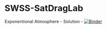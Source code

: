 # SWSS-SatDragLab

Exponentional Atmosphere - Solution - 
[![Binder](https://mybinder.org/badge_logo.svg)](https://mybinder.org/v2/gh/wiltbemj/SWSS-SatDragLab.git/HEAD?labpath=Exp_Atmo_Variable_Scale_Height-Solution-V2.ipynb)
